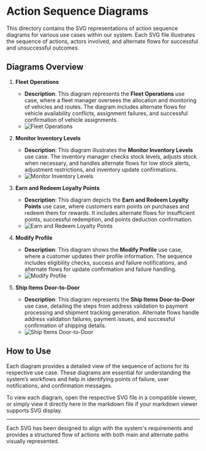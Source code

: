 # Action Sequence Diagrams

This directory contains the SVG representations of action sequence diagrams for various use cases within our system. Each SVG file illustrates the sequence of actions, actors involved, and alternate flows for successful and unsuccessful outcomes.

## Diagrams Overview

1. **Fleet Operations**
   - **Description**: This diagram represents the **Fleet Operations** use case, where a fleet manager oversees the allocation and monitoring of vehicles and routes. The diagram includes alternate flows for vehicle availability conflicts, assignment failures, and successful confirmation of vehicle assignments.
   - ![Fleet Operations](fleet-operations.svg)

2. **Monitor Inventory Levels**
   - **Description**: This diagram illustrates the **Monitor Inventory Levels** use case. The inventory manager checks stock levels, adjusts stock when necessary, and handles alternate flows for low stock alerts, adjustment restrictions, and inventory update confirmations.
   - ![Monitor Inventory Levels](inventory-levels.svg)

3. **Earn and Redeem Loyalty Points**
   - **Description**: This diagram depicts the **Earn and Redeem Loyalty Points** use case, where customers earn points on purchases and redeem them for rewards. It includes alternate flows for insufficient points, successful redemption, and points deduction confirmation.
   - ![Earn and Redeem Loyalty Points](loyalty-points.svg)

4. **Modify Profile**
   - **Description**: This diagram shows the **Modify Profile** use case, where a customer updates their profile information. The sequence includes eligibility checks, success and failure notifications, and alternate flows for update confirmation and failure handling.
   - ![Modify Profile](modify-profile.svg)

5. **Ship Items Door-to-Door**
   - **Description**: This diagram represents the **Ship Items Door-to-Door** use case, detailing the steps from address validation to payment processing and shipment tracking generation. Alternate flows handle address validation failures, payment issues, and successful confirmation of shipping details.
   - ![Ship Items Door-to-Door](ship-items.svg)

## How to Use

Each diagram provides a detailed view of the sequence of actions for its respective use case. These diagrams are essential for understanding the system’s workflows and help in identifying points of failure, user notifications, and confirmation messages.

To view each diagram, open the respective SVG file in a compatible viewer, or simply view it directly here in the markdown file if your markdown viewer supports SVG display.

---

Each SVG has been designed to align with the system's requirements and provides a structured flow of actions with both main and alternate paths visually represented.

